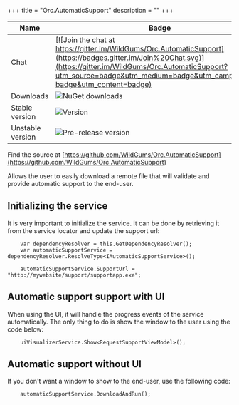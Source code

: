 +++
title = "Orc.AutomaticSupport" 
description = ""
+++

Name|Badge
---|---
Chat|[![Join the chat at https://gitter.im/WildGums/Orc.AutomaticSupport](https://badges.gitter.im/Join%20Chat.svg)](https://gitter.im/WildGums/Orc.AutomaticSupport?utm_source=badge&utm_medium=badge&utm_campaign=pr-badge&utm_content=badge)
Downloads|![NuGet downloads](https://img.shields.io/nuget/dt/orc.automaticsupport.svg)
Stable version|![Version](https://img.shields.io/nuget/v/orc.automaticsupport.svg)
Unstable version|![Pre-release version](https://img.shields.io/nuget/vpre/orc.automaticsupport.svg)

Find the source at [https://github.com/WildGums/Orc.AutomaticSupport](https://github.com/WildGums/Orc.AutomaticSupport)

Allows the user to easily download a remote file that will validate and provide automatic support to the end-user.

## Initializing the service

It is very important to initialize the service. It can be done by retrieving it from the service locator and update the support url:

```
	var dependencyResolver = this.GetDependencyResolver();
	var automaticSupportService = dependencyResolver.ResolveType<IAutomaticSupportService>();

	automaticSupportService.SupportUrl = "http://mywebsite/support/supportapp.exe";
```

## Automatic support support with UI

When using the UI, it will handle the progress events of the service automatically. The only thing to do is show the window to the user using the code below:

```
	uiVisualizerService.Show<RequestSupportViewModel>();
```

## Automatic support without UI

If you don't want a window to show to the end-user, use the following code:

```
	automaticSupportService.DownloadAndRun();
```
